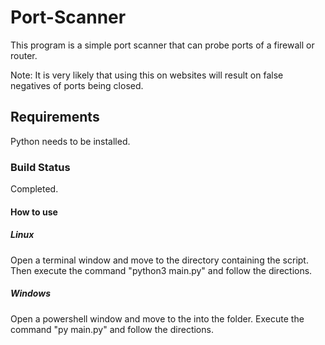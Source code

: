 # Port-Scanner
This program is a simple port scanner that can probe ports of a firewall or router.

Note: It is very likely that using this on websites will result on false negatives of ports being closed.

## Requirements
Python needs to be installed.

### Build Status
Completed.

#### How to use
##### Linux
Open a terminal window and move to the directory containing the script. Then execute the command "python3 main.py" and follow the directions.

##### Windows
Open a powershell window and move to the into the folder. Execute the command "py main.py" and follow the directions.
